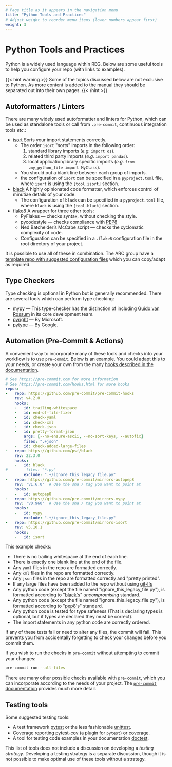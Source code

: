 ```yaml
---
# Page title as it appears in the navigation menu
title: "Python Tools and Practices"
# Adjust weight to reorder menu items (lower numbers appear first)
weight: 3
---
```


# Python Tools and Practices

Python is a widely used language within REG.
Below are some useful tools to help you configure your repo (with links to examples).

{{< hint warning >}}
Some of the topics discussed below are not exclusive to Python. As more content is added to the manual they should be separated out into their own pages.
{{< /hint >}}

## Autoformatters / Linters

There are many widely used autoformatter and linters for Python, which can be used as standalone tools or call from `.pre-commit`, continuous integration tools _etc._:

- [isort](https://pypi.org/project/isort/) Sorts your import statements correctly.
  - The order `isort` "sorts" imports in the following order:
    1. standard library imports (_e.g._ `import os`).
    1. related third party imports (_e.g._ `import pandas`).
    1. local application/library specific imports (_e.g._ `from .my_python_file import MyClass`).
  - You should put a blank line between each group of imports.
  - the configuration of `isort` can be specified in a `pyproject.toml` file, where `isort` is using the `[tool.isort]` section.
- [black](https://pypi.org/project/black) A highly opinionated code formatter, which enforces control of minutiae details of your code.
  - The configuration of `black` can be specified in a `pyproject.toml` file, where `black` is using the ``[tool.black]`` section.
- [flake8](https://pypi.org/project/flake8) A wrapper for three other tools:
  - PyFlakes — checks syntax, without checking the style.
  - pycodestyle — checks compliance with [PEP8](https://peps.python.org/pep-0008/)
  - Ned Batchelder’s McCabe script — checks the cyclomatic complexity of code.
  - Configuration can be specified in a `.flake8` configuration file in the root directory of your project.

It is possible to use all of these in combination.
The ARC group have a [template repo with suggested configuration files](https://github.com/alan-turing-institute/ARC-project-template) which you can copy/adapt as required.

## Type Checkers

Type checking is optional in Python but is generally recommended.
There are several tools which can perform type checking:

- [mypy](https://mypy.readthedocs.io) — This type-checker has the distinction of including [Guido van Rossum](https://python.org/~guido) in its core development team.
- [pyright](https://github.com/Microsoft/pyright) — By Microsoft.
- [pytype](https://github.com/google/pytype) — By Google.

## Automation (Pre-Commit & Actions)

A convenient way to incorporate many of these tools and checks into your workflow is to use `pre-commit`.
Below is an example.
You could adapt this to your needs, or create your own from the many [hooks described in the documentation](https://pre-commit.com/).

```yaml
# See https://pre-commit.com for more information
# See https://pre-commit.com/hooks.html for more hooks
repos:
-   repo: https://github.com/pre-commit/pre-commit-hooks
    rev: v4.2.0
    hooks:
    -   id: trailing-whitespace
    -   id: end-of-file-fixer
    -   id: check-yaml
    -   id: check-xml
    -   id: check-json
    -   id: pretty-format-json
        args: [--no-ensure-ascii, --no-sort-keys, --autofix]
        files: ".+json"
    -   id: check-added-large-files
-   repo: https://github.com/psf/black
    rev: 22.3.0
    hooks:
    -   id: black
#        files: "*.py"
        exclude: ".+/ignore_this_legacy_file.py"
-   repo: https://github.com/pre-commit/mirrors-autopep8
    rev: 'v1.6.0'  # Use the sha / tag you want to point at
    hooks:
    -   id: autopep8
-   repo: https://github.com/pre-commit/mirrors-mypy
    rev: 'v0.960'  # Use the sha / tag you want to point at
    hooks:
    -   id: mypy
        exclude: ".+/ignore_this_legacy_file.py"
-   repo: https://github.com/pre-commit/mirrors-isort
    rev: v5.10.1
    hooks:
    -   id: isort
```

This example checks:

- There is no trailing whitespace at the end of each line.
- There is exactly one blank line at the end of the file.
- Any `yaml` files in the repo are formatted correctly.
- Any `xml` files in the repo are formatted correctly.
- Any `json` files in the repo are formatted correctly and "pretty printed".
- If any large files have been added to the repo without using [git-lfs](https://git-lfs.github.com/)
- Any python code (except the file named "ignore_this_legacy_file.py"), is formatted according to "[black's](https://black.readthedocs.io/en/stable/)" _uncompromising_ standard.
- Any python code (except the file named "ignore_this_legacy_file.py"), is formatted according to "[pep8's](https://pep8.org/)" standard.
- Any python code is tested for type safeness (That is declaring types is optional, but if types are declared they must be correct).
- The import statements in any python code are correctly ordered.

If any of these tests fail or need to alter any files, the commit will fail.
This prevents you from accidentally forgetting to check your changes before you commit them.

If you wish to run the checks in `pre-commit` without attempting to commit your changes:

```bash
pre-commit run --all-files
```

There are many other possible checks available with `pre-commit`, which you can incorporate according to the needs of your project.
The [`pre-commit` documentation](https://pre-commit.com/) provides much more detail.

## Testing tools

Some suggested testing tools:

- A test framework [pytest](https://docs.pytest.org/) or the less fashionable [unittest](https://docs.python.org/3/library/unittest.html).
- Coverage reporting [pytest-cov](https://pypi.org/project/pytest-cov/) (a plugin for `pytest`) or [coverage](https://coverage.readthedocs.io/en/stable/).
- A tool for testing code examples in your documentation [doctest](https://docs.python.org/3/library/doctest.html).

This list of tools does not include a discussion on developing a _testing strategy_.
Developing a testing strategy is a separate discussion, though it is not possible to make optimal use of these tools without a strategy.
